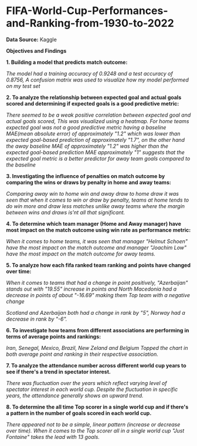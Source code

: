 # FIFA-World-Cup-Performances-and-Ranking-from-1930-to-2022

**Data Source:** Kaggle

**Objectives and Findings**

**1. Building a model that predicts match outcome:**

*The model had a training accuracy of 0.9248 and a test accuracy of 0.8756, A confusion matrix was used to visualize how my model performed on my test set*

**2. To analyze the relationship between expected goal and actual goals scored and determining if expected goals is a good predictive metric:**

*There seemed to be a weak positive correlation between expected goal and actual goals scored, This was visualized using a heatmap. For home teams expected goal was not a good predictive metric having a baseline MAE(mean absolute error) of approximately "1.2" which was lower than expected goal-based prediction of approximately "1.7", on the other hand the away baseline MAE of approximately "1.2" was higher than the expected goal-based prediction MAE approximately "1" suggests that the expected goal metric is a better predictor for away team goals compared to the baseline*

**3. Investigating the influence of penalties on match outcome by comparing the wins or draws by penalty in home and away teams:**

*Comparing away win to home win and away draw to home draw it was seen that when it comes to win or draw by penalty, teams at home tends to do win more and draw less matches unlike away teams where the margin between wins and draws is'nt all that significant.*

**4. To determine which team manager (Home and Away manager) have most impact on the match outcome using win rate as performance metric:**

*When it comes to home teams, it was seen that manager "Helmut Schoen" have the most impact on the match outcome and manager "Joachim Low" have the most impact on the match outcome for away teams.*

**5. To analyze how each fifa ranked team ranking and points have changed over time:**

*When it comes to teams that had a change in point positively, "Azerbaijan" stands out with "19.55" increase in points and North Macedonia had a decrease in points of about "-16.69" making them Top team with a negative change*

*Scotland and Azerbaijan both had a change in rank by "5", Norway had a decrease in rank by "-6".*

**6. To investigate how teams from different associations are performing in terms of average points and rankings:**

*Iran, Senegal, Mexico, Brazil, New Zeland and Belgium Topped the chart in both average point and ranking in their respective association.*

**7. To analyze the attendance number across different world cup years to see if there's a trend in spectator interest.**

*There was fluctuation over the years which reflect varying level of spectator interest in each world cup. Despite the fluctuation in specific years, the attendance generally shows an upward trend.*

**8. To determine the all time Top scorer in a single world cup and if there's a pattern in the number of goals scored in each world cup.**

*There appeared not to be a simple, linear pattern (increase or decrease over time). When it comes to the Top scorer all in a single world cup "Just Fontaine" takes the lead with 13 goals.*
 

